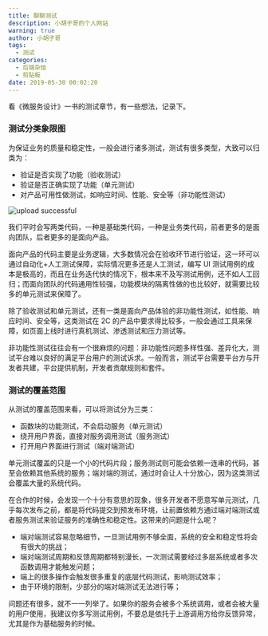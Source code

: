 ```yaml
---
title: 聊聊测试
description: 小胡子哥的个人网站
warning: true
author: 小胡子哥
tags:
  - 测试
categories:
  - 后端杂烩
  - 剪贴板
date: 2019-05-30 00:02:20
---
```

看《微服务设计》一书的测试章节，有一些想法，记录下。

### 测试分类象限图

为保证业务的质量和稳定性，一般会进行诸多测试，测试有很多类型，大致可以归类为：

- 验证是否实现了功能（验收测试）
- 验证是否正确实现了功能（单元测试）
- 对产品可用性做测试，如响应时间、性能、安全等（非功能性测试）


![upload successful](../blogimgs/2019/05/30/测试象限分类图.png)

我们平时会写两类代码，一种是基础类代码，一种是业务类代码，前者更多的是面向团队，后者更多的是面向产品。

面向产品的代码主要是业务逻辑，大多数情况会在验收环节进行验证，这一环可以通过自动化+人工测试保障，实际情况更多还是人工测试，编写 UI 测试用例的成本是极高的，而且在业务迭代快的情况下，根本来不及写测试用例，还不如人工回归；而面向团队的代码通用性较强，功能模块的隔离性做的也比较好，就需要比较多的单元测试来保障了。

除了验收测试和单元测试，还有一类是面向产品体验的非功能性测试，如性能、响应时间、安全等，这类测试在 2C 的产品中要求得比较多，一般会通过工具来保障，如页面上线时进行真机测试、渗透测试和压力测试等。

非功能性测试往往会有一个很麻烦的问题：非功能性问题多样性强、差异化大，测试平台难以良好的满足平台用户的测试诉求。一般而言，测试平台需要平台方与开发者共建，平台提供机制，开发者贡献规则和套件。

### 测试的覆盖范围

从测试的覆盖范围来看，可以将测试分为三类：

- 函数块的功能测试，不会启动服务（单元测试）
- 绕开用户界面，直接对服务调用测试（服务测试）
- 打开用户界面进行测试（端对端测试）

单元测试覆盖的只是一个小的代码片段；服务测试则可能会依赖一连串的代码，甚至会依赖其他系统的服务；端对端的测试，通过时会让人十分放心，因为这类测试会覆盖大量的系统代码。

在合作的时候，会发现一个十分有意思的现象，很多开发者不愿意写单元测试，几乎每次发布之前，都是将代码提交到预发布环境，让前置依赖方通过端对端测试或者服务测试来验证服务的准确性和稳定性。这带来的问题是什么呢？

- 端对端测试容易忽略细节，一旦测试用例不够全面，系统的安全和稳定性将会有很大的挑战；
- 端对端测试周期和反馈周期都特别漫长，一次测试需要经过多层系统或者多次函数调用才能触发问题；
- 端上的很多操作会触发很多重复的底层代码测试，影响测试效率；
- 由于环境的限制，少部分的端对端测试无法进行等；

问题还有很多，就不一一列举了。如果你的服务会被多个系统调用，或者会被大量的用户使用，我建议你多写测试用例，不要总是依托于上游调用方给你反馈异常，尤其是作为基础服务的时候。